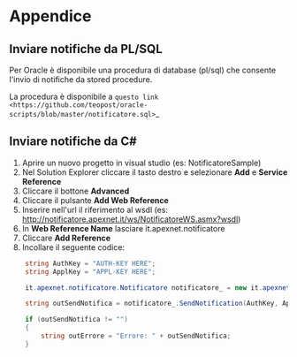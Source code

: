 Appendice
==========

Inviare notifiche da PL/SQL
---------------------------
Per Oracle è disponibile una procedura di database (pl/sql) che consente l'invio di notifiche da stored procedure.

La procedura è disponibile a `questo link <https://github.com/teopost/oracle-scripts/blob/master/notificatore.sql>`_

Inviare notifiche da C#
-----------------------

1. Aprire un nuovo progetto in visual studio (es: NotificatoreSample)
2. Nel Solution Explorer cliccare il tasto destro e selezionare **Add** e **Service Reference**
3. Cliccare il bottone **Advanced**
4. Cliccare il pulsante **Add Web Reference**
5. Inserire nell'url il riferimento al wsdl (es: http://notificatore.apexnet.it/ws/NotificatoreWS.asmx?wsdl)
6. In **Web Reference Name** lasciare it.apexnet.notificatore
7. Cliccare **Add Reference**
8. Incollare il seguente codice:

```csharp
    string AuthKey = "AUTH-KEY HERE";
    string ApplKey = "APPL-KEY HERE";

    it.apexnet.notificatore.Notificatore notificatore_ = new it.apexnet.notificatore.Notificatore();

    string outSendNotifica = notificatore_.SendNotification(AuthKey, ApplKey, "Hello World", "w.coyote@acme.com", "default", 0);

    if (outSendNotifica != "")
    {
        string outErrore = "Errore: " + outSendNotifica;
    }
 ```

